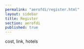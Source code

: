 ```yaml
---
permalink: "aerofdi/register.html"
layout: sidebar
title: Register
section: aerofdi
published: true
---
```


cost, link, hotels
